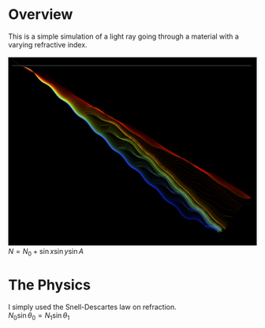 # Overview
This is a simple simulation of a light ray going through a material with a varying refractive index.<br /><br />
![A light path](example.png)
$N = N_0 + \sin x \sin y \sin A$
# The Physics
I simply used the Snell-Descartes law on refraction. <br />
$N_0 \sin \theta_0 = N_1 \sin \theta_1$ <br />
